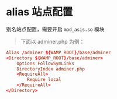 # alias 站点配置

别名站点配置，需要开启 `mod_asis.so` 模块

> 下面以 adminer.php 为例：

```conf
Alias /adminer ${WAMP_ROOT}/base/adminer
<Directory ${WAMP_ROOT}/base/adminer>
    Options FollowSymLinks
    DirectoryIndex adminer.php
    <RequireAll>
        Require local
    </RequireAll>
</Directory>
```
